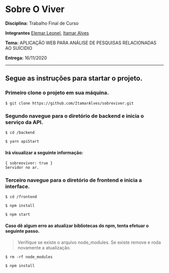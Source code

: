 # Sobre O Viver

**Disciplina:**  Trabalho Final de Curso

**Integrantes**  [Elemar Leonel](https://github.com/Elemar-18), [Itamar Alves](https://github.com/ItamarAlves)

**Tema:** APLICAÇÃO WEB PARA ANÁLISE DE PESQUISAS RELACIONADAS AO SUÍCIDIO

**Entrega:** 16/11/2020

***

## Segue as instruções para startar o projeto.

### Primeiro clone o projeto em sua máquina.
```shell
$ git clone https://github.com/ItamarAlves/sobreviver.git
```

### Segundo navegue para o diretório de backend e inicia o serviço da API.
```shell
$ cd /backend

$ yarn apiStart

```
#### Irá visualizar a seguinte informação:
```shell
{ sobreoviver: true }
Servidor no ar.
```

### Terceiro navegue para o diretório de frontend e inicia a interface.
```shell
$ cd /frontend

$ npm install

$ npm start
```

#### Caso dê algum erro ao atualizar bibliotecas do npm, tenta efetuar o seguinte passo.
> Verifique se existe o arquivo node_modules.
> Se existe remove e roda novamente a atualização.

```shell
$ rm -rf node_modules

$ npm install

```

